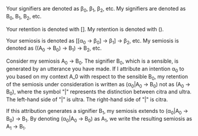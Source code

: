 Your signifiers are denoted as &beta;<sub>0</sub>, &beta;<sub>1</sub>, &beta;<sub>2</sub>, etc.
My signifiers are denoted as B<sub>0</sub>, B<sub>1</sub>, B<sub>2</sub>, etc.

Your retention is denoted with [].
My retention is denoted with ().

Your semiosis is denoted as [[&alpha;<sub>0</sub> -> &beta;<sub>0</sub>] -> &beta;<sub>1</sub>] -> &beta;<sub>2</sub>, etc.
My semiosis is denoted as ((A<sub>0</sub> -> B<sub>0</sub>) -> B<sub>1</sub>) -> B<sub>2</sub>, etc.

Consider my semiosis A<sub>0</sub> -> B<sub>0</sub>. The signifier B<sub>0</sub>, which is a sensible, is generated by an utterance you have made. If I attribute an intention &alpha;<sub>0</sub> to you based on my context A_0 with respect to the sensible B<sub>0</sub>, my retention of the semiosis under consideration is written as (&alpha;<sub>0</sub>|A<sub>0</sub> -> B<sub>0</sub>) not as (A<sub>0</sub> -> B<sub>0</sub>), where the symbol "|" represents the distinction between citra and ultra. The left-hand side of "|" is ultra. The right-hand side of "|" is citra.

If this attribution generates a signifier B<sub>1</sub>, my semiosis extends to (&alpha;<sub>0</sub>|A<sub>0</sub> -> B<sub>0</sub>) -> B<sub>1</sub>. By denoting (&alpha;<sub>0</sub>|A<sub>0</sub> -> B<sub>0</sub>) as A<sub>1</sub>, we write the resulting semiosis as A<sub>1</sub> -> B<sub>1</sub>.

